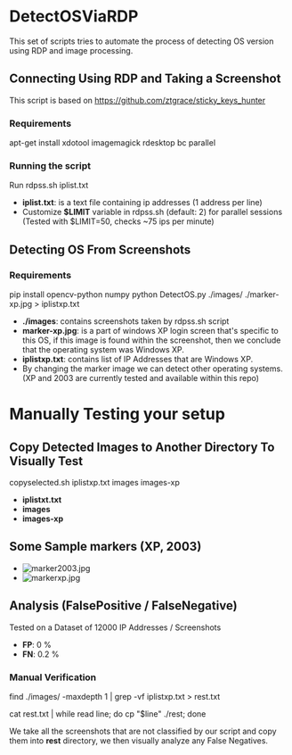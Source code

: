 # DetectOSViaRDP
This set of scripts tries to automate the process of detecting OS version using RDP and image processing.

## Connecting Using RDP and Taking a Screenshot
This script is based on https://github.com/ztgrace/sticky_keys_hunter
### Requirements
apt-get install xdotool imagemagick rdesktop bc parallel

### Running the script
Run rdpss.sh iplist.txt
* **iplist.txt**: is a text file containing ip addresses (1 address per line)
* Customize **$LIMIT** variable in rdpss.sh (default: 2) for parallel sessions (Tested with $LIMIT=50, checks ~75 ips per minute)
## Detecting OS From Screenshots			
### Requirements
pip install opencv-python numpy
python DetectOS.py ./images/ ./marker-xp.jpg > iplistxp.txt
* **./images**: contains screenshots taken by rdpss.sh script
* **marker-xp.jpg**: is a part of windows XP login screen that's specific to this OS, if this image is found within the screenshot, then we conclude that the operating system was Windows XP.
* **iplistxp.txt**: contains list of IP Addresses that are Windows XP.
* By changing the marker image we can detect other operating systems. (XP and 2003 are currently tested and available within this repo)

# Manually Testing your setup
## Copy Detected Images to Another Directory To Visually Test
copyselected.sh iplistxp.txt images images-xp
* **iplistxt.txt**
* **images**
* **images-xp**

## Some Sample markers (XP, 2003)
* ![marker2003.jpg](https://github.com/silverfoxy/DetectOSViaRDP/blob/master/marker2003.jpg "marker2003.jpg")
* ![markerxp.jpg](https://github.com/silverfoxy/DetectOSViaRDP/blob/master/marker-xp.jpg "markerxp.jpg")

## Analysis (FalsePositive / FalseNegative)
Tested on a Dataset of 12000 IP Addresses / Screenshots
* **FP**: 0 %
* **FN**: 0.2 %
### Manual Verification
find ./images/ -maxdepth 1 | grep -vf iplistxp.txt > rest.txt

cat rest.txt | while read line; do cp "$line" ./rest; done

We take all the screenshots that are not classified by our script and copy them into **rest** directory, we then visually analyze any False Negatives.

